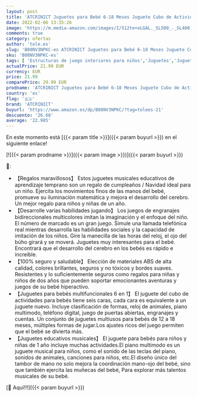 ```yaml
---
layout: post
title: 'ATCRINICT Juguetes para Bebé 6-18 Meses Juguete Cubo de Actividades para Bebé  Juguete Educativo de Aprendizaje temprano 6 en 1 Mejores Juguetes de Regalo para Niños y Niñas Pequeños de 1 2 3 4 años'
date: 2022-02-06 13:35:26
image: 'https://m.media-amazon.com/images/I/512te+oLGAL._SL500_._SL400_.jpg'
comments: true
category: ofertas
author: 'tole.es'
slug: 'B08NV3NPKC-es ATCRINICT Juguetes para Bebé 6-18 Meses Juguete Cubo de...'
sku: 'B08NV3NPKC-es'
tags: [ 'Estructuras de juego interiores para niños','Juguetes','Juguetes para Bebés y primera infancia','Juguetes y juegos','atcrinict','bebé', ]
actualPrice: 21.99 EUR
currency: EUR
price: 21.99
comparePrice: 29.99 EUR
prodname: 'ATCRINICT Juguetes para Bebé 6-18 Meses Juguete Cubo de Actividades para Bebé  Juguete Educativo de Aprendizaje temprano 6 en 1 Mejores Juguetes de Regalo para Niños y Niñas Pequeños de 1 2 3 4 años'
country: 'es'
flag: '🇪🇸'
brand: 'ATCRINICT'
buyurl: 'https://www.amazon.es/dp/B08NV3NPKC/?tag=tolees-21'
descuento: '26.68'
average: '22.985'
---
```


En este momento está [{{< param title >}}]({{< param buyurl >}}) en el siguiente enlace!

[![{{< param prodname >}}]({{< param image >}})]({{< param buyurl >}})

🔎:

- 【Regalos maravillosos】 Estos juguetes musicales educativos de aprendizaje temprano son un regalo de cumpleaños / Navidad ideal para un niño. Ejercita los movimientos finos de las manos del bebé, promueve su iluminación matemática y mejora el desarrollo del cerebro. Un mejor regalo para niños y niñas de un año.
- 【Desarrolle varias habilidades jugando】 Los juegos de engranajes bidireccionales multicolores imitan la imaginación y el enfoque del niño. El número de marcado es un gran juego. Simule una llamada telefónica real mientras desarrolla las habilidades sociales y la capacidad de imitación de los niños. Gire la manecilla de las horas del reloj, el ojo del búho girará y se moverá. Juguetes muy interesantes para el bebé. Encontrará que el desarrollo del cerebro en los bebés es rápido e increíble.
- 【100% seguro y saludable】 Elección de materiales ABS de alta calidad, colores brillantes, seguros y no tóxicos y bordes suaves. Resistentes y lo suficientemente seguros como regalos para niñas y niños de dos años que pueden soportar emocionantes aventuras y juegos de su bebé hiperactivo.
- 【Juguetes para bebés multifuncionales 6 en 1】 El juguete del cubo de actividades para bebés tiene seis caras, cada cara es equivalente a un juguete nuevo. Incluye clasificación de formas, reloj de animales, piano multimodo, teléfono digital, juego de puertas abiertas, engranajes y cuentas. Un conjunto de juguetes multiusos para bebés de 12 a 18 meses, múltiples formas de jugar.Los ajustes ricos del juego permiten que el bebé se divierta más.
- 【Juguetes educativos musicales】 El juguete para bebés para niños y niñas de 1 año incluye muchas actividades.El piano multimodo es un juguete musical para niños, como el sonido de las teclas del piano, sonidos de animales, canciones para niños, etc.El diseño único del tambor de mano no solo mejora la coordinación mano-ojo del bebé, sino que también ejercita las muñecas del bebé, Para explorar más talentos musicales de su bebé.

[🛒 Aquí!!!]({{< param buyurl >}})
